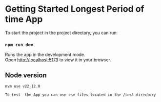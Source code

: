 # Getting Started Longest Period of time App

To start the project in the project directory, you can run:

### `npm run dev`

Runs the app in the development mode.\
Open [http://localhost:5173](http://localhost:5173) to view it in your browser.

## Node version
```
nvm use v22.12.0

To test  the App you can use csv files located in the /test directory